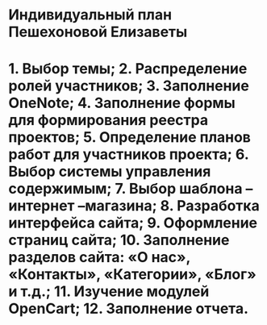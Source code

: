 <h1>Индивидуальный план Пешехоновой Елизаветы<h1>
1. Выбор темы;
2. Распределение ролей участников;
3. Заполнение OneNote;
4. Заполнение формы для формирования реестра проектов;
5. Определение планов работ для участников проекта;
6. Выбор системы управления содержимым;
7. Выбор шаблона – интернет –магазина;
8. Разработка интерфейса сайта;
9. Оформление страниц сайта;
10. Заполнение разделов сайта: «О нас», «Контакты», «Категории», «Блог» и т.д.;
11. Изучение модулей OpenCart;
12. Заполнение отчета.

